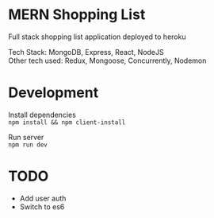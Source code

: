 # MERN Shopping List
Full stack shopping list application deployed to heroku

Tech Stack: MongoDB, Express, React, NodeJS  
Other tech used: Redux, Mongoose, Concurrently, Nodemon

# Development

Install dependencies  
``npm install && npm client-install``

Run server  
``npm run dev``

# TODO

- Add user auth
- Switch to es6

